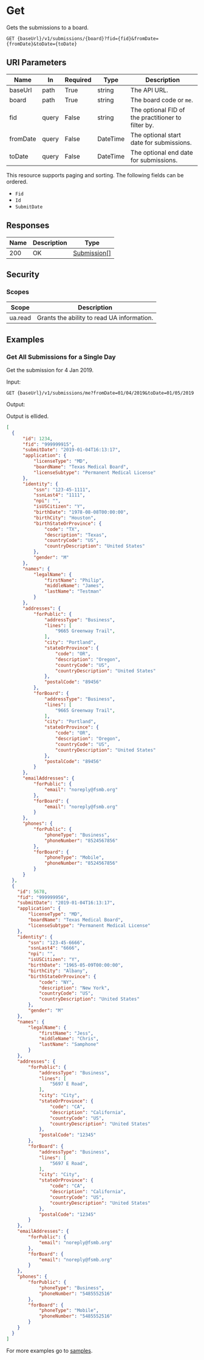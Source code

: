 # Get

Gets the submissions to a board.

```http
GET {baseUrl}/v1/submissions/{board}?fid={fid}&fromDate={fromDate}&toDate={toDate}
```

## URI Parameters

| Name | In | Required | Type | Description |
| - |-|-|-|-|
| baseUrl | path | True | string | The API URL. |
| board | path | True | string | The board code or `me`. |
| fid | query | False | string | The optional FID of the practitioner to filter by. |
| fromDate | query | False | DateTime | The optional start date for submissions. |
| toDate | query | False | DateTime | The optional end date for submissions.

This resource supports paging and sorting. The following fields can be ordered.

- `Fid`
- `Id`
- `SubmitDate`

## Responses

| Name | Description | Type |
| - |-|-|
| 200 | OK | [Submission[]](../definition-submission.md) |

## Security

### Scopes

| Scope | Description |
| -|-|
| ua.read | Grants the ability to read UA information. |

## Examples

### Get All Submissions for a Single Day

Get the submission for 4 Jan 2019.

Input:

```http
GET {baseUrl}/v1/submissions/me?fromDate=01/04/2019&toDate=01/05/2019
```

Output:

Output is ellided.

```json
[
  {
      "id": 1234,
      "fid": "999999915",
      "submitDate": "2019-01-04T16:13:17",
      "application": {
          "licenseType": "MD",
          "boardName": "Texas Medical Board",
          "licenseSubtype": "Permanent Medical License"
      },
      "identity": {
          "ssn": "123-45-1111",
          "ssnLast4": "1111",
          "npi": "",
          "isUSCitizen": "Y",
          "birthDate": "1978-08-08T00:00:00",
          "birthCity": "Houston",
          "birthStateOrProvince": {
              "code": "TX",
              "description": "Texas",
              "countryCode": "US",
              "countryDescription": "United States"
          },
          "gender": "M"
      },
      "names": {
          "legalName": {
              "firstName": "Philip",
              "middleName": "James",
              "lastName": "Testman"
          }
      },
      "addresses": {
          "forPublic": {
              "addressType": "Business",
              "lines": [
                  "9665 Greenway Trail",
              ],
              "city": "Portland",
              "stateOrProvince": {
                  "code": "OR",
                  "description": "Oregon",
                  "countryCode": "US",
                  "countryDescription": "United States"
              },
              "postalCode": "89456"
          },
          "forBoard": {
              "addressType": "Business",
              "lines": [
                  "9665 Greenway Trail",
              ],
              "city": "Portland",
              "stateOrProvince": {
                  "code": "OR",
                  "description": "Oregon",
                  "countryCode": "US",
                  "countryDescription": "United States"
              },
              "postalCode": "89456"
          }
      },
      "emailAddresses": {
          "forPublic": {
              "email": "noreply@fsmb.org"
          },
          "forBoard": {
              "email": "noreply@fsmb.org"
          }
      },
      "phones": {
          "forPublic": {
              "phoneType": "Business",
              "phoneNumber": "8524567856"
          },
          "forBoard": {
              "phoneType": "Mobile",
              "phoneNumber": "8524567856"
          }
      }
  },
  {
    "id": 5678,
    "fid": "999999956",
    "submitDate": "2019-01-04T16:13:17",
    "application": {
        "licenseType": "MD",
        "boardName": "Texas Medical Board",
        "licenseSubtype": "Permanent Medical License"
    },
    "identity": {
        "ssn": "123-45-6666",
        "ssnLast4": "6666",
        "npi": "",
        "isUSCitizen": "Y",
        "birthDate": "1965-05-09T00:00:00",
        "birthCity": "Albany",
        "birthStateOrProvince": {
            "code": "NY",
            "description": "New York",
            "countryCode": "US",
            "countryDescription": "United States"
        },
        "gender": "M"
    },
    "names": {
        "legalName": {
            "firstName": "Jess",
            "middleName": "Chris",
            "lastName": "Samphone"
        }
    },
    "addresses": {
        "forPublic": {
            "addressType": "Business",
            "lines": [
                "5697 E Road",
            ],
            "city": "City",
            "stateOrProvince": {
                "code": "CA",
                "description": "California",
                "countryCode": "US",
                "countryDescription": "United States"
            },
            "postalCode": "12345"
        },
        "forBoard": {
            "addressType": "Business",
            "lines": [
                "5697 E Road",
            ],
            "city": "City",
            "stateOrProvince": {
                "code": "CA",
                "description": "California",
                "countryCode": "US",
                "countryDescription": "United States"
            },
            "postalCode": "12345"
        }
    },
    "emailAddresses": {
        "forPublic": {
            "email": "noreply@fsmb.org"
        },
        "forBoard": {
            "email": "noreply@fsmb.org"
        }
    },
    "phones": {
        "forPublic": {
            "phoneType": "Business",
            "phoneNumber": "5485552516"
        },
        "forBoard": {
            "phoneType": "Mobile",
            "phoneNumber": "5485552516"
        }
    }
  }
]
```

For more examples go to [samples](/samples/).
